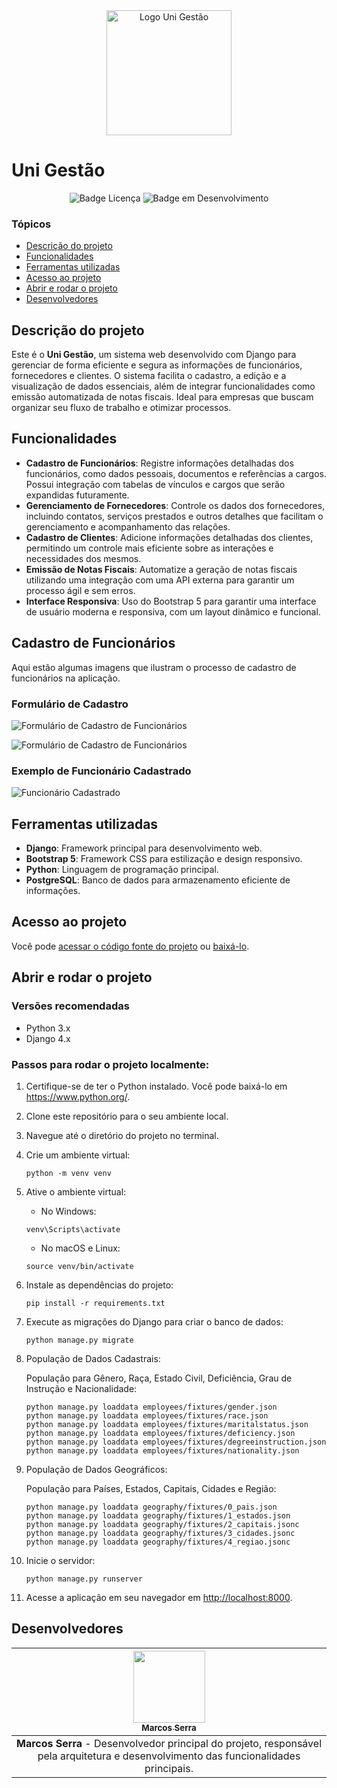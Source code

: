 <div align="center">
  <img src="https://github.com/MarcosSerra1/unigestao2.0/blob/main/static/image/logo/logo_unigestao.png" alt="Logo Uni Gestão" width="200" height="200"/>
</div>

# Uni Gestão

<div align="center">
  
  ![Badge Licença](https://badgen.net/static/license/MIT/green)  ![Badge em Desenvolvimento](https://badgen.net/static/status/EM%20DESENVOLVIMENTO/yellow)
  
</div>

### Tópicos 

- [Descrição do projeto](#descrição-do-projeto)
- [Funcionalidades](#funcionalidades)
- [Ferramentas utilizadas](#ferramentas-utilizadas)
- [Acesso ao projeto](#acesso-ao-projeto)
- [Abrir e rodar o projeto](#abrir-e-rodar-o-projeto)
- [Desenvolvedores](#desenvolvedores)

## Descrição do projeto

Este é o **Uni Gestão**, um sistema web desenvolvido com Django para gerenciar de forma eficiente e segura as informações de funcionários, fornecedores e clientes. O sistema facilita o cadastro, a edição e a visualização de dados essenciais, além de integrar funcionalidades como emissão automatizada de notas fiscais. Ideal para empresas que buscam organizar seu fluxo de trabalho e otimizar processos.


## Funcionalidades

- **Cadastro de Funcionários**: Registre informações detalhadas dos funcionários, como dados pessoais, documentos e referências a cargos. Possui integração com tabelas de vínculos e cargos que serão expandidas futuramente.
- **Gerenciamento de Fornecedores**: Controle os dados dos fornecedores, incluindo contatos, serviços prestados e outros detalhes que facilitam o gerenciamento e acompanhamento das relações.
- **Cadastro de Clientes**: Adicione informações detalhadas dos clientes, permitindo um controle mais eficiente sobre as interações e necessidades dos mesmos.
- **Emissão de Notas Fiscais**: Automatize a geração de notas fiscais utilizando uma integração com uma API externa para garantir um processo ágil e sem erros.
- **Interface Responsiva**: Uso do Bootstrap 5 para garantir uma interface de usuário moderna e responsiva, com um layout dinâmico e funcional.

## Cadastro de Funcionários

Aqui estão algumas imagens que ilustram o processo de cadastro de funcionários na aplicação.

### Formulário de Cadastro

![Formulário de Cadastro de Funcionários](https://github.com/MarcosSerra1/unigestao2.0/blob/main/static/image/employees/formulario_1.png)

![Formulário de Cadastro de Funcionários](https://github.com/MarcosSerra1/unigestao2.0/blob/main/static/image/employees/formulario_2.png)

### Exemplo de Funcionário Cadastrado

![Funcionário Cadastrado](https://github.com/MarcosSerra1/unigestao2.0/blob/main/static/image/employees/tela_listagem.png)


## Ferramentas utilizadas

- **Django**: Framework principal para desenvolvimento web.
- **Bootstrap 5**: Framework CSS para estilização e design responsivo.
- **Python**: Linguagem de programação principal.
- **PostgreSQL**: Banco de dados para armazenamento eficiente de informações.

## Acesso ao projeto

Você pode [acessar o código fonte do projeto](https://github.com/MarcosSerra1/unigestao2.0) ou [baixá-lo](https://github.com/MarcosSerra1/unigestao2.0/archive/refs/heads/main.zip).

## Abrir e rodar o projeto

### Versões recomendadas

- Python 3.x
- Django 4.x

### Passos para rodar o projeto localmente:

1. Certifique-se de ter o Python instalado. Você pode baixá-lo em https://www.python.org/.
2. Clone este repositório para o seu ambiente local.
3. Navegue até o diretório do projeto no terminal.
4. Crie um ambiente virtual:

    ```
    python -m venv venv
    ```

5. Ative o ambiente virtual:

    - No Windows:

    ```
    venv\Scripts\activate
    ```

    - No macOS e Linux:

    ```
    source venv/bin/activate
    ```

6. Instale as dependências do projeto:

    ```
    pip install -r requirements.txt
    ```

7. Execute as migrações do Django para criar o banco de dados:

    ```
    python manage.py migrate
    ```

8. População de Dados Cadastrais:
   
    População para Gênero, Raça, Estado Civil, Deficiência, Grau de Instrução e Nacionalidade:

      ```
      python manage.py loaddata employees/fixtures/gender.json
      python manage.py loaddata employees/fixtures/race.json
      python manage.py loaddata employees/fixtures/maritalstatus.json
      python manage.py loaddata employees/fixtures/deficiency.json
      python manage.py loaddata employees/fixtures/degreeinstruction.json
      python manage.py loaddata employees/fixtures/nationality.json
      ```

10. População de Dados Geográficos:

    População para Países, Estados, Capitais, Cidades e Região:

     ```
     python manage.py loaddata geography/fixtures/0_pais.json
     python manage.py loaddata geography/fixtures/1_estados.json
     python manage.py loaddata geography/fixtures/2_capitais.jsonc
     python manage.py loaddata geography/fixtures/3_cidades.jsonc
     python manage.py loaddata geography/fixtures/4_regiao.jsonc
     ```


10. Inicie o servidor:

    ```
    python manage.py runserver
    ```

11. Acesse a aplicação em seu navegador em [http://localhost:8000](http://localhost:8000).

## Desenvolvedores

| [<img loading="lazy" src="https://avatars.githubusercontent.com/u/78652932?v=4" width=115><br><sub>Marcos Serra</sub>](https://github.com/MarcosSerra1) |
| :---: |
| **Marcos Serra** - Desenvolvedor principal do projeto, responsável pela arquitetura e desenvolvimento das funcionalidades principais. |
